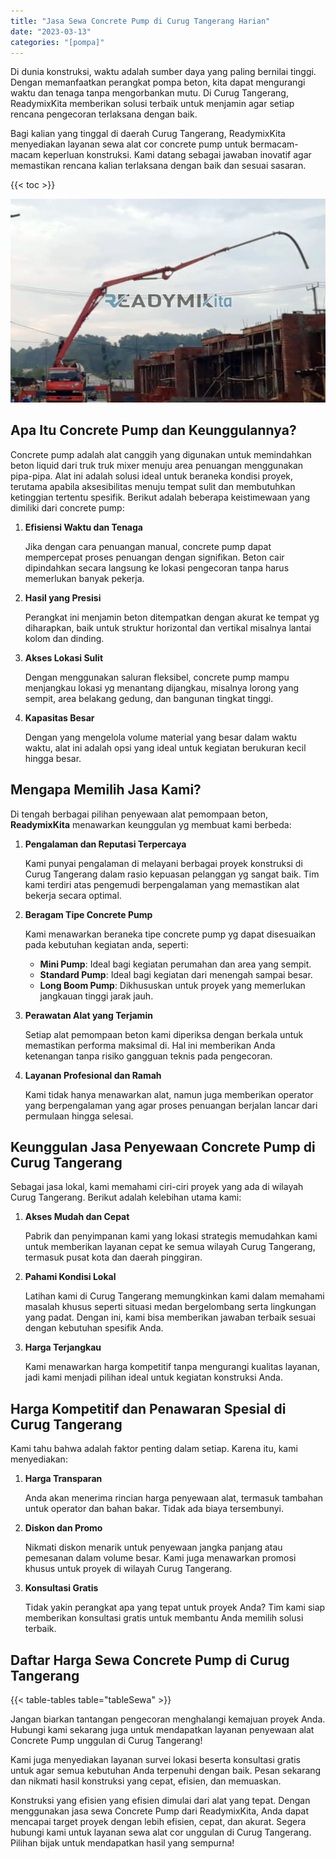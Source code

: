 ```yaml
---
title: "Jasa Sewa Concrete Pump di Curug Tangerang Harian"
date: "2023-03-13"
categories: "[pompa]"
---
```


Di dunia konstruksi, waktu adalah sumber daya yang paling bernilai tinggi. Dengan memanfaatkan perangkat pompa beton, kita dapat mengurangi waktu dan tenaga tanpa mengorbankan mutu. Di Curug Tangerang, ReadymixKita memberikan solusi terbaik untuk menjamin agar setiap rencana pengecoran terlaksana dengan baik.

Bagi kalian yang tinggal di daerah Curug Tangerang, ReadymixKita menyediakan layanan sewa alat cor concrete pump untuk bermacam-macam keperluan konstruksi. Kami datang sebagai jawaban inovatif agar memastikan rencana kalian terlaksana dengan baik dan sesuai sasaran.

{{< toc >}}

![Jasa Sewa Concrete Pump di Curug Tangerang Harian](/images/pompa/sewa-pompa-04.jpg)

## Apa Itu Concrete Pump dan Keunggulannya?

Concrete pump adalah alat canggih yang digunakan untuk memindahkan beton liquid dari truk truk mixer menuju area penuangan menggunakan pipa-pipa. Alat ini adalah solusi ideal untuk beraneka kondisi proyek, terutama apabila aksesibilitas menuju tempat sulit dan membutuhkan ketinggian tertentu spesifik. Berikut adalah beberapa keistimewaan yang dimiliki dari concrete pump:

1. **Efisiensi Waktu dan Tenaga**

   Jika dengan cara penuangan manual, concrete pump dapat mempercepat proses penuangan dengan signifikan. Beton cair dipindahkan secara langsung ke lokasi pengecoran tanpa harus memerlukan banyak pekerja.

2. **Hasil yang Presisi**

   Perangkat ini menjamin beton ditempatkan dengan akurat ke tempat yg diharapkan, baik untuk struktur horizontal dan vertikal misalnya lantai kolom dan dinding.

3. **Akses Lokasi Sulit**

   Dengan menggunakan saluran fleksibel, concrete pump mampu menjangkau lokasi yg menantang dijangkau, misalnya lorong yang sempit, area belakang gedung, dan bangunan tingkat tinggi.

4. **Kapasitas Besar**

   Dengan yang mengelola volume material yang besar dalam waktu waktu, alat ini adalah opsi yang ideal untuk kegiatan berukuran kecil hingga besar.

## Mengapa Memilih Jasa Kami?

Di tengah berbagai pilihan penyewaan alat pemompaan beton, **ReadymixKita** menawarkan keunggulan yg membuat kami berbeda:

1. **Pengalaman dan Reputasi Terpercaya**

   Kami punyai pengalaman di melayani berbagai proyek konstruksi di Curug Tangerang dalam rasio kepuasan pelanggan yg sangat baik. Tim kami terdiri atas pengemudi berpengalaman yang memastikan alat bekerja secara optimal.

2. **Beragam Tipe Concrete Pump**

   Kami menawarkan beraneka tipe concrete pump yg dapat disesuaikan pada kebutuhan kegiatan anda, seperti:
   - **Mini Pump**: Ideal bagi kegiatan perumahan dan area yang sempit.
   - **Standard Pump**: Ideal bagi kegiatan dari menengah sampai besar.
   - **Long Boom Pump**: Dikhususkan untuk proyek yang memerlukan jangkauan tinggi jarak jauh.

3. **Perawatan Alat yang Terjamin**

   Setiap alat pemompaan beton kami diperiksa dengan berkala untuk memastikan performa maksimal di. Hal ini memberikan Anda ketenangan tanpa risiko gangguan teknis pada pengecoran.

4. **Layanan Profesional dan Ramah**

   Kami tidak hanya menawarkan alat, namun juga memberikan operator yang berpengalaman yang agar proses penuangan berjalan lancar dari permulaan hingga selesai.

## Keunggulan Jasa Penyewaan Concrete Pump di Curug Tangerang

Sebagai jasa lokal, kami memahami ciri-ciri proyek yang ada di wilayah Curug Tangerang. Berikut adalah kelebihan utama kami:

1. **Akses Mudah dan Cepat**

   Pabrik dan penyimpanan kami yang lokasi strategis memudahkan kami untuk memberikan layanan cepat ke semua wilayah Curug Tangerang, termasuk pusat kota dan daerah pinggiran.

2. **Pahami Kondisi Lokal**

   Latihan kami di Curug Tangerang memungkinkan kami dalam memahami masalah khusus seperti situasi medan bergelombang serta lingkungan yang padat. Dengan ini, kami bisa memberikan jawaban terbaik sesuai dengan kebutuhan spesifik Anda.

3. **Harga Terjangkau**

   Kami menawarkan harga kompetitif tanpa mengurangi kualitas layanan, jadi kami menjadi pilihan ideal untuk kegiatan konstruksi Anda.

## Harga Kompetitif dan Penawaran Spesial di Curug Tangerang

Kami tahu bahwa adalah faktor penting dalam setiap. Karena itu, kami menyediakan:

1. **Harga Transparan**

   Anda akan menerima rincian harga penyewaan alat, termasuk tambahan untuk operator dan bahan bakar. Tidak ada biaya tersembunyi.

2. **Diskon dan Promo**

   Nikmati diskon menarik untuk penyewaan jangka panjang atau pemesanan dalam volume besar. Kami juga menawarkan promosi khusus untuk proyek di wilayah Curug Tangerang.

3. **Konsultasi Gratis**

   Tidak yakin perangkat apa yang tepat untuk proyek Anda? Tim kami siap memberikan konsultasi gratis untuk membantu Anda memilih solusi terbaik.

## Daftar Harga Sewa Concrete Pump di Curug Tangerang

{{< table-tables table="tableSewa" >}}

Jangan biarkan tantangan pengecoran menghalangi kemajuan proyek Anda. Hubungi kami sekarang juga untuk mendapatkan layanan penyewaan alat Concrete Pump unggulan di Curug Tangerang!

Kami juga menyediakan layanan survei lokasi beserta konsultasi gratis untuk agar semua kebutuhan Anda terpenuhi dengan baik. Pesan sekarang dan nikmati hasil konstruksi yang cepat, efisien, dan memuaskan.

Konstruksi yang efisien yang efisien dimulai dari alat yang tepat. Dengan menggunakan jasa sewa Concrete Pump dari ReadymixKita, Anda dapat mencapai target proyek dengan lebih efisien, cepat, dan akurat. Segera hubungi kami untuk layanan sewa alat cor unggulan di Curug Tangerang. Pilihan bijak untuk mendapatkan hasil yang sempurna!